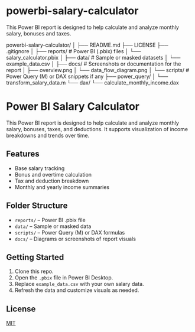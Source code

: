 # powerbi-salary-calculator
This Power BI report is designed to help calculate and analyze monthly salary, bonuses and taxes.

powerbi-salary-calculator/
│
├── README.md
├── LICENSE
├── .gitignore
│
├── reports/                # Power BI (.pbix) files
│   └── salary_calculator.pbix
│
├── data/                   # Sample or masked datasets
│   └── example_data.csv
│
├── docs/                   # Screenshots or documentation for the report
│   ├── overview.png
│   └── data_flow_diagram.png
│
└── scripts/                # Power Query (M) or DAX snippets if any
    ├── power_query/
    │   └── transform_salary_data.m
    └── dax/
        └── calculate_monthly_income.dax

# Power BI Salary Calculator

This Power BI report is designed to help calculate and analyze monthly salary, bonuses, taxes, and deductions. It supports visualization of income breakdowns and trends over time.

## Features

- Base salary tracking
- Bonus and overtime calculation
- Tax and deduction breakdown
- Monthly and yearly income summaries

## Folder Structure

- `reports/` – Power BI .pbix file
- `data/` – Sample or masked data
- `scripts/` – Power Query (M) or DAX formulas
- `docs/` – Diagrams or screenshots of report visuals

## Getting Started

1. Clone this repo.
2. Open the `.pbix` file in Power BI Desktop.
3. Replace `example_data.csv` with your own salary data.
4. Refresh the data and customize visuals as needed.

## License

[MIT](LICENSE)